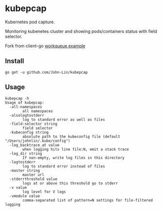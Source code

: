 # kubepcap

Kubernetes pod capture.

Monitoring kubenetes cluster and showing pods/containers status with field selector.

Fork from client-go [workqueue example](https://github.com/kubernetes/client-go/tree/master/examples/workqueue)

## Install

```shell
go get -u github.com/John-Lin/kubepcap
```

## Usage

```
kubepcap -h
Usage of kubepcap:
  -all-namespaces
        all namespaces
  -alsologtostderr
        log to standard error as well as files
  -field-selector string
        field selector
  -kubeconfig string
        absolute path to the kubeconfig file (default "/Users/johnlin/.kube/config")
  -log_backtrace_at value
        when logging hits line file:N, emit a stack trace
  -log_dir string
        If non-empty, write log files in this directory
  -logtostderr
        log to standard error instead of files
  -master string
        master url
  -stderrthreshold value
        logs at or above this threshold go to stderr
  -v value
        log level for V logs
  -vmodule value
        comma-separated list of pattern=N settings for file-filtered logging
```
